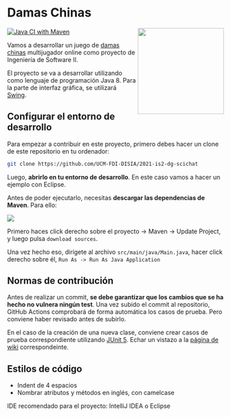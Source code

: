 # Damas Chinas

<img align="right" width="200" src="https://user-images.githubusercontent.com/5889006/111317939-e1518600-8664-11eb-861f-1aafaf6f8495.png">

[![Java CI with Maven](https://github.com/UCM-FDI-DISIA/2021-is2-dg-scichat/actions/workflows/maven.yml/badge.svg)](https://github.com/UCM-FDI-DISIA/2021-is2-dg-scichat/actions/workflows/maven.yml)

Vamos a desarrollar un juego de [damas chinas](https://es.wikipedia.org/wiki/Damas_chinas) multijugador online como proyecto de Ingeniería de Software II.

El proyecto se va a desarrollar utilizando como lenguaje de programación Java 8. Para la parte de interfaz gráfica, se utilizará [Swing](https://es.wikipedia.org/wiki/Swing_(biblioteca_gr%C3%A1fica)). 

## Configurar el entorno de desarrollo

Para empezar a contribuir en este proyecto, primero debes hacer un clone de este repositorio en tu ordenador:

```bash
git clone https://github.com/UCM-FDI-DISIA/2021-is2-dg-scichat
```

Luego, **abrirlo en tu entorno de desarrollo**. En este caso vamos a hacer un ejemplo con Eclipse.

Antes de poder ejecutarlo, necesitas **descargar las dependencias de Maven**. Para ello:

![](https://user-images.githubusercontent.com/5889006/111280682-683e3880-863c-11eb-9f23-1440776748c5.png)

Primero haces click derecho sobre el proyecto -> Maven -> Update Project, y luego pulsa `download sources`.

Una vez hecho eso, dirígete al archivo `src/main/java/Main.java`, hacer click derecho sobre él, `Run As -> Run As Java Application`

## Normas de contribución

Antes de realizar un commit, **se debe garantizar que los cambios que se ha hecho no vulnera ningún test**. Una vez subido el commit al repositorio, GitHub Actions comprobará de forma automática los casos de prueba. Pero conviene haber revisado antes de subirlo.

En el caso de la creación de una nueva clase, conviene crear casos de prueba correspondiente utilizando [JUnit 5](https://junit.org/junit5/). Echar un vistazo a la [página de wiki](https://github.com/UCM-FDI-DISIA/2021-is2-dg-scichat/wiki/Integraci%C3%B3n-con-Maven) correspondeinte.

## Estilos de código

* Indent de 4 espacios
* Nombrar atributos y métodos en inglés, con camelcase

IDE recomendado para el proyecto: IntelliJ IDEA o Eclipse
